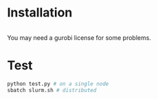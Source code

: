 # Installation

```bash

```

You may need a gurobi license for some problems.
# Test
```bash
python test.py # on a single node
sbatch slurm.sh # distributed
```
